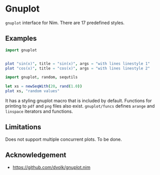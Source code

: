 # Gnuplot

`gnuplot` interface for Nim. There are 17 predefined styles.

## Examples

```nim
import gnuplot


plot "sin(x)", title = "sin(x)", args = "with lines linestyle 1"
plot "cos(x)", title = "cos(x)", args = "with lines linestyle 2"
```

```nim
import gnuplot, random, sequtils

let xs = newSeqWith(20, rand(1.0))
plot xs, "random values"
```

It has a styling gnuplot macro that is included by default. Functions for printing to
`pdf` and `png` files also exist. `gnuplot/funcs` defines `arange` and `linspace`
iterators and functions.

## Limitations

Does not support multiple concurrent plots. To be done.

## Acknowledgement

- https://github.com/dvolk/gnuplot.nim
